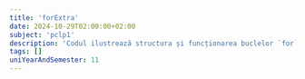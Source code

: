 ```yaml
---
title: 'forExtra'
date: 2024-10-29T02:00:00+02:00
subject: 'pclp1'
description: 'Codul ilustrează structura și funcționarea buclelor `for` pentru controlul repetitiv al fluxului, declararea variabilelor și afișarea formatată a datelor prin `printf` în C.'
tags: []
uniYearAndSemester: 11
---
```


